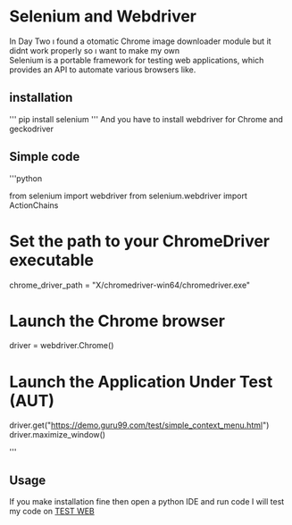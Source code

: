 #   Selenium and Webdriver

In Day Two ı found a otomatic Chrome image downloader module but it didnt work properly so ı want to make my own  
Selenium is a portable framework for testing web applications, which provides an API to automate various browsers like. 

## installation

'''
pip install selenium
'''
And you have to install webdriver for Chrome and geckodriver


## Simple code
'''python

from selenium import webdriver
from selenium.webdriver import ActionChains

# Set the path to your ChromeDriver executable
chrome_driver_path = "X/chromedriver-win64/chromedriver.exe"

# Launch the Chrome browser
driver = webdriver.Chrome()

# Launch the Application Under Test (AUT)
driver.get("https://demo.guru99.com/test/simple_context_menu.html")
driver.maximize_window()

'''

## Usage

If you make installation fine then open a python IDE and run code
I will test my code on [TEST WEB](https://demo.guru99.com/test/simple_context_menu.html)
